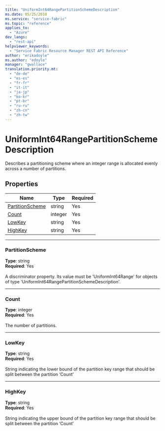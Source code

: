 ```yaml
---
title: "UniformInt64RangePartitionSchemeDescription"
ms.date: 05/25/2018
ms.service: "service-fabric"
ms.topic: "reference"
applies_to: 
  - "Azure"
dev_langs: 
  - "rest-api"
helpviewer_keywords: 
  - "Service Fabric Resource Manager REST API Reference"
author: "erikadoyle"
ms.author: "edoyle"
manager: "gwallace"
translation.priority.mt: 
  - "de-de"
  - "es-es"
  - "fr-fr"
  - "it-it"
  - "ja-jp"
  - "ko-kr"
  - "pt-br"
  - "ru-ru"
  - "zh-cn"
  - "zh-tw"
---
```

# UniformInt64RangePartitionSchemeDescription

Describes a partitioning scheme where an integer range is allocated evenly across a number of partitions.

## Properties
| Name | Type | Required |
| --- | --- | --- |
| [PartitionScheme](#partitionscheme) | string | Yes |
| [Count](#count) | integer | Yes |
| [LowKey](#lowkey) | string | Yes |
| [HighKey](#highkey) | string | Yes |

____
### PartitionScheme
__Type__: string <br/>
__Required__: Yes <br/>
<br/>
A discriminator property. Its value must be 'UniformInt64Range' for objects of type 'UniformInt64RangePartitionSchemeDescription'.

____
### Count
__Type__: integer <br/>
__Required__: Yes<br/>
<br/>
The number of partitions.

____
### LowKey
__Type__: string <br/>
__Required__: Yes<br/>
<br/>
String indicating the lower bound of the partition key range that
should be split between the partition ‘Count’


____
### HighKey
__Type__: string <br/>
__Required__: Yes<br/>
<br/>
String indicating the upper bound of the partition key range that
should be split between the partition ‘Count’


